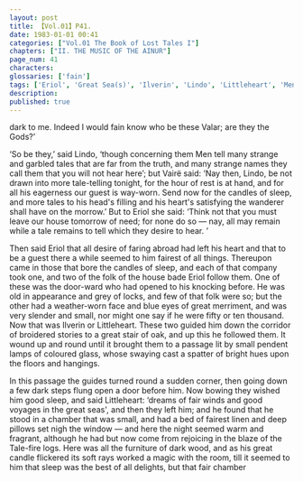 ```yaml
---
layout: post
title: 【Vol.01】P41.
date: 1983-01-01 00:41
categories: ["Vol.01 The Book of Lost Tales I"]
chapters: ["II. THE MUSIC OF THE AINUR"]
page_num: 41
characters: 
glossaries: ['fain']
tags: ['Eriol', 'Great Sea(s)', 'Ilverin', 'Lindo', 'Littleheart', 'Men', 'Tale-fire']
description: 
published: true
---
```


<p style="text-indent: 0;">
dark to me. Indeed I would fain know who be these Valar; are they the Gods?’
</p>

‘So be they,’ said Lindo, ‘though concerning them Men tell many strange and garbled tales that are far from the truth, and many strange names they call them that you will not hear here’; but Vairë said: ‘Nay then, Lindo, be not drawn into more tale-telling tonight, for the hour of rest is at hand, and for all his eagerness our guest is way-worn. Send now for the candles of sleep, and more tales to his head's filling and his heart's satisfying the wanderer shall have on the morrow.’ But to Eriol she said: ‘Think not that you must leave our house tomorrow of need; for none do so — nay, all may remain while a tale remains to tell which they desire to hear. ’

Then said Eriol that all desire of faring abroad had left his heart and that to be a guest there a while seemed to him fairest of all things. Thereupon came in those that bore the candles of sleep, and each of that company took one, and two of the folk of the house bade Eriol follow them. One of these was the door-ward who had opened to his knocking before. He was old in appearance and grey of locks, and few of that folk were so; but the other had a weather-worn face and blue eyes of great merriment, and was very slender and small, nor might one say if he were fifty or ten thousand. Now that was Ilverin or Littleheart. These two guided him down the corridor of broidered stories to a great stair of oak, and up this he followed them. It wound up and round until it brought them to a passage lit by small pendent lamps of coloured glass, whose swaying cast a spatter of bright hues upon the floors and hangings.

In this passage the guides turned round a sudden corner, then going down a few dark steps flung open a door before him. Now bowing they wished him good sleep, and said Littleheart: ‘dreams of fair winds and good voyages in the great seas', and then they left him; and he found that he stood in a chamber that was small, and had a bed of fairest linen and deep pillows set nigh the window — and here the night seemed warm and fragrant, although he had but now come from rejoicing in the blaze of the Tale-fire logs. Here was all the furniture of dark wood, and as his great candle flickered its soft rays worked a magic with the room, till it seemed to him that sleep was the best of all delights, but that fair chamber

